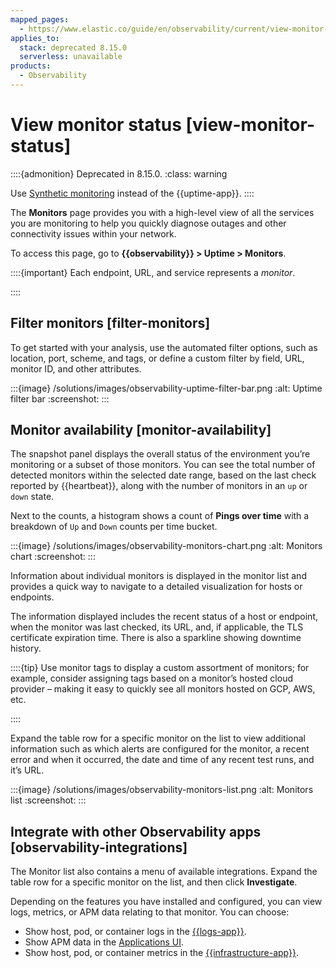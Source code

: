 ```yaml
---
mapped_pages:
  - https://www.elastic.co/guide/en/observability/current/view-monitor-status.html
applies_to:
  stack: deprecated 8.15.0
  serverless: unavailable
products:
  - Observability
---
```


# View monitor status [view-monitor-status]

::::{admonition} Deprecated in 8.15.0.
:class: warning

Use [Synthetic monitoring](/solutions/observability/synthetics/index.md) instead of the {{uptime-app}}.
::::

The **Monitors** page provides you with a high-level view of all the services you are monitoring to help you quickly diagnose outages and other connectivity issues within your network.

To access this page, go to **{{observability}} > Uptime > Monitors**.

::::{important}
Each endpoint, URL, and service represents a *monitor*.

::::

## Filter monitors [filter-monitors]

To get started with your analysis, use the automated filter options, such as location, port, scheme, and tags, or define a custom filter by field, URL, monitor ID, and other attributes.

:::{image} /solutions/images/observability-uptime-filter-bar.png
:alt: Uptime filter bar
:screenshot:
:::

## Monitor availability [monitor-availability]

The snapshot panel displays the overall status of the environment you’re monitoring or a subset of those monitors. You can see the total number of detected monitors within the selected date range, based on the last check reported by {{heartbeat}}, along with the number of monitors in an `up` or `down` state.

Next to the counts, a histogram shows a count of **Pings over time** with a breakdown of `Up` and `Down` counts per time bucket.

:::{image} /solutions/images/observability-monitors-chart.png
:alt: Monitors chart
:screenshot:
:::

Information about individual monitors is displayed in the monitor list and provides a quick way to navigate to a detailed visualization for hosts or endpoints.

The information displayed includes the recent status of a host or endpoint, when the monitor was last checked, its URL, and, if applicable, the TLS certificate expiration time. There is also a sparkline showing downtime history.

::::{tip}
Use monitor tags to display a custom assortment of monitors; for example, consider assigning tags based on a monitor’s hosted cloud provider – making it easy to quickly see all monitors hosted on GCP, AWS, etc.

::::

Expand the table row for a specific monitor on the list to view additional information such as which alerts are configured for the monitor, a recent error and when it occurred, the date and time of any recent test runs, and it’s URL.

:::{image} /solutions/images/observability-monitors-list.png
:alt: Monitors list
:screenshot:
:::

## Integrate with other Observability apps [observability-integrations]

The Monitor list also contains a menu of available integrations. Expand the table row for a specific monitor on the list, and then click **Investigate**.

Depending on the features you have installed and configured, you can view logs, metrics, or APM data relating to that monitor. You can choose:

* Show host, pod, or container logs in the [{{logs-app}}](../logs/explore-logs.md).
* Show APM data in the [Applications UI](/solutions/observability/apm/traces-ui.md).
* Show host, pod, or container metrics in the [{{infrastructure-app}}](/solutions/observability/infra-and-hosts/analyze-infrastructure-host-metrics.md).

